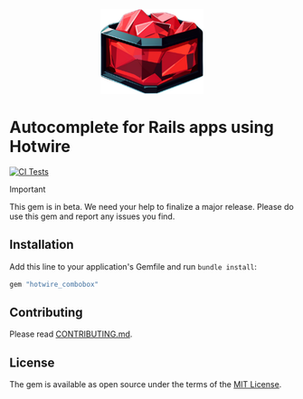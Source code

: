 <p style="text-align: center;"><img src="docs/assets/images/logo.png" height=150></p>

# Autocomplete for Rails apps using Hotwire

[![CI Tests](https://github.com/josefarias/hotwire_combobox/actions/workflows/ci_tests.yml/badge.svg)](https://github.com/josefarias/hotwire_combobox/actions/workflows/ci_tests.yml)

> [!IMPORTANT]
> This gem is in beta. We need your help to finalize a major release. Please do use this gem and report any issues you find.

## Installation

Add this line to your application's Gemfile and run `bundle install`:

```ruby
gem "hotwire_combobox"
```

## Contributing

Please read [CONTRIBUTING.md](./CONTRIBUTING.md).

## License

The gem is available as open source under the terms of the [MIT License](https://opensource.org/licenses/MIT).
